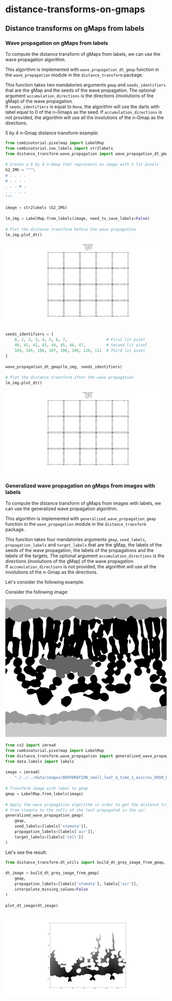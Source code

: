 # distance-transforms-on-gmaps

## Distance transforms on gMaps from labels

### Wave propagation on gMaps from labels

To compute the distance transform of gMaps from labels, we can use the wave propagation algorithm.

This algorithm is implemented with `wave_propagation_dt_gmap` function in the `wave_propagation` module in the `distance_transform` package.

This function takes two mandatories arguments `gmap` and `seeds_identifiers` that are the gMap and the seeds of the wave propagation. The optional argument `accumulation_directions` is the directions (involutions of the gMap) of the wave propagation. \
If `seeds_identifiers` is equal to `None`, the algorithm will use the darts with label equal to 0 of the n-Gmaps as the seed. If `accumulation_directions` is not provided, the algorithm will use all the involutions of the n-Gmap as the directions.

5 by 4 n-Gmap distance transform example:

```python
from combinatorial.pixelmap import LabelMap
from combinatorial.zoo_labels import str2labels
from distance_transform.wave_propagation import wave_propagation_dt_gmap

# Create a 5 by 4 n-Gmap that represents an image with 3 lit pixels
G2_IMG = """\
w . . . .
w . . . .
. . . w .
. . . . .
"""

image = str2labels (G2_IMG)

lm_img = LabelMap.from_labels(image, need_to_save_labels=False)

# Plot the distance transform before the wave propagation
lm_img.plot_dt()
```

![png](docs/images/output_gmap_before_dt.png)

```python
seeds_identifiers = [
    0, 1, 2, 3, 4, 5, 6, 7,                 # First lit pixel
    40, 41, 42, 43, 44, 45, 46, 47,         # Second lit pixel
    104, 105, 106, 107, 108, 109, 110, 111  # Third lit pixel
]

wave_propagation_dt_gmap(lm_img, seeds_identifiers)

# Plot the distance transform after the wave propagation
lm_img.plot_dt()
```

![png](docs/images/output_gmap_after_dt.png)

### Generalized wave propagation on gMaps from images with labels

To compute the distance transform of gMaps from images with labels, we can use the generalized wave propagation algorithm.

This algorithm is implemented with `generalized_wave_propagation_gmap` function in the `wave_propagation` module in the `distance_transform` package.

This function takes four mandatories arguments `gmap`, `seed_labels`, `propagation_labels` and `target_labels` that are the gMap, the labels of the seeds of the wave propagation, the labels of the propagations and the labels of the targets. The optional argument `accumulation_directions` is the directions (involutions of the gMap) of the wave propagation. \
If `accumulation_directions` is not provided, the algorithm will use all the involutions of the n-Gmap as the directions.

Let's consider the following example:

Consider the following image:

![png](data/images/DEHYDRATION_small_leaf_4_time_1_ax1cros_0950_Label_1152x1350_uint8.png)

```python
from cv2 import imread
from combinatorial.pixelmap import LabelMap
from distance_transform.wave_propagation import generalized_wave_propagation_gmap
from data.labels import labels

image = imread(
    "./../../data/images/DEHYDRATION_small_leaf_4_time_1_ax1cros_0950_Label_1152x1350_uint8.png", 0)

# Transform image with label to gmap
gmap = LabelMap.from_labels(image)

# Apply the wave propagation algorithm in order to get the distance transform
# from stomata to the cells of the leaf propagated in the air
generalized_wave_propagation_gmap(
    gmap,
    seed_labels=[labels['stomata']],
    propagation_labels=[labels['air']],
    target_labels=[labels['cell']]
)
```

Let's see the result:

```python
from distance_transform.dt_utils import build_dt_grey_image_from_gmap, plot_dt_image

dt_image = build_dt_grey_image_from_gmap(
    gmap,
    propagation_labels=[labels['stomata'], labels['air']],
    interpolate_missing_values=False
)

plot_dt_image(dt_image)
```

![png](docs/images/output_leaf_image_after_dt.png)
